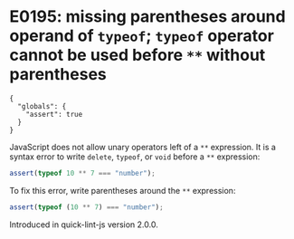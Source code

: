 # E0195: missing parentheses around operand of `typeof`; `typeof` operator cannot be used before `**` without parentheses

```config-for-examples
{
  "globals": {
    "assert": true
  }
}
```

JavaScript does not allow unary operators left of a `**` expression. It is a
syntax error to write `delete`, `typeof`, or `void` before a `**` expression:

```javascript
assert(typeof 10 ** 7 === "number");
```

To fix this error, write parentheses around the `**` expression:

```javascript
assert(typeof (10 ** 7) === "number");
```

Introduced in quick-lint-js version 2.0.0.
